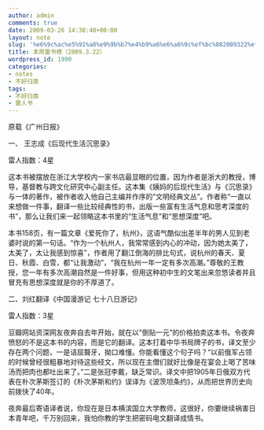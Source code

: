 ```yaml
---
author: admin
comments: true
date: 2009-03-26 14:38:48+00:00
layout: note
slug: '%e6%9c%ac%e5%91%a8%e9%9b%b7%e4%b9%a6%e6%a6%9c%ef%bc%882009322%ef%bc%89'
title: 本周雷书榜（2009.3.22）
wordpress_id: 1990
categories:
- notes
- 不好归类
tags:
- 不好归类
- 雷人书
---
```


原载《广州日报》

一、 王志成《后现代生活沉思录》

雷人指数：4星

这本书被摆放在浙江大学校内一家书店最显眼的位置，因为作者是浙大的教授，博导，基督教与跨文化研究中心副主任。这本集《姨妈的后现代生活》与《沉思录》与一体的著作，被作者收入他自己主编并作序的“文明经典文丛”。作者称“一直以来想做一件事，翻译一些比较经典性的书，出版一些富有生活气息和思考深度的书”，那么让我们来一起领略这本书里的“生活气息”和“思想深度”吧。

本书158页，有一篇文章《爱死你了，杭州》，这语气酷似出差半年的男人见到老婆时说的第一句话。“作为一个杭州人，我常常感到内心的冲动，因为她太美了，太美了，太让我感到惊喜”，作者用了翻江倒海的排比句式，说杭州的春天、夏日、秋霞、白雪，都“让我激动”，“我在杭州一年一定有多次高潮。”尊敬的王教授，您一年有多次高潮自然是一件好事，但用这种初中生的文笔出来忽悠读者并且冒充有思想深度就是你的不厚道了。 

二、刘红翻译《中国漫游记 七十八日游记》

雷人指数：3星

豆瓣网站资深网友夜奔自去年开始，就在以“倒贴一元”的价格拍卖这本书。令夜奔愤怒的不是这本书的内容，而是它的翻译。这本打着中华书局牌子的书，译文至少存在两个问题，一是诘屈聱牙，拗口难懂。你能看懂这个句子吗？“以前俄军占领的时候曾经很粗暴地对待这些经文，所以现在主僧们就好比像是在宴会上喝了苦味汤而把肉也都吐出来了。”二是张冠李戴，缺乏常识。译文中把1905年日俄双方代表在朴次茅斯签订的《朴次茅斯和约》误译为《波茨坦条约》，从而把世界历史向前拨快了40年。 

夜奔最后寄语译者说，你现在是日本横滨国立大学教师，这很好，你要继续祸害日本青年吧，千万别回来，我怕你教的学生把密码电文翻译成情书。
